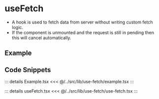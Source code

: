 # useFetch

- A hook is used to fetch data from server without writing custom fetch logic.
- If the component is unmounted and the request is still in pending then this will cancel automatically.

## Example

<div ref="el" />

<script setup>
import { createElement } from 'react'
import { createRoot } from 'react-dom/client'
import { ref, onMounted } from 'vue'
import Example from '../../src/lib/use-fetch/example.tsx'
import useFetch from '../../src/lib/use-fetch/use-fetch'

const el = ref()
onMounted(() => {
   const root = createRoot(el.value)
   root.render(createElement(Example, {}, null))
})
</script>

## Code Snippets

::: details Example.tsx
<<< @/../src/lib/use-fetch/example.tsx
:::

::: details useFetch.tsx
<<< @/../src/lib/use-fetch/use-fetch.tsx
:::
